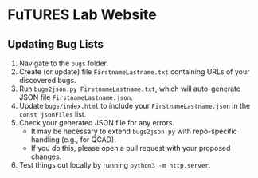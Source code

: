 # FuTURES Lab Website

## Updating Bug Lists

1. Navigate to the `bugs` folder.
2. Create (or update) file `FirstnameLastname.txt` containing URLs of your discovered bugs.
3. Run `bugs2json.py FirstnameLastname.txt`, which will auto-generate JSON file `FirstnameLastname.json`.
4. Update `bugs/index.html` to include your `FirstnameLastname.json` in the `const jsonFiles` list.
5. Check your generated JSON file for any errors. 
	* It may be necessary to extend `bugs2json.py` with repo-specific handling (e.g., for QCAD). 
	* If you do this, please open a pull request with your proposed changes.
6. Test things out locally by running `python3 -m http.server`.